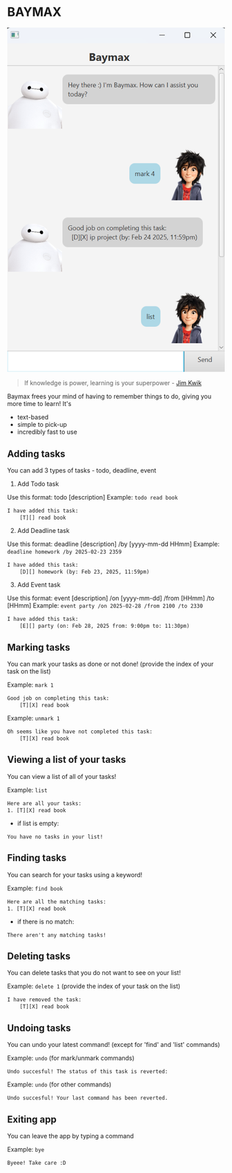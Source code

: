 # BAYMAX

![Baymax Screenshot](Ui.png)

> If knowledge is power, learning is your superpower - [Jim Kwik](https://iamfearlesssoul.com/jim-kwik-quotes/)

Baymax frees your mind of having to remember things to do, giving you more time to learn! It's

- text-based
- simple to pick-up
- incredibly fast to use

## Adding tasks

You can add 3 types of tasks - todo, deadline, event

1) Add Todo task

Use this format: todo [description]
Example: `todo read book`

```
I have added this task:
    [T][] read book
```

2) Add Deadline task

Use this format: deadline [description] /by [yyyy-mm-dd HHmm] 
Example: `deadline homework /by 2025-02-23 2359`

```
I have added this task:
    [D][] homework (by: Feb 23, 2025, 11:59pm)
```

3) Add Event task

Use this format: event [description] /on [yyyy-mm-dd] /from [HHmm] /to [HHmm]
Example: `event party /on 2025-02-28 /from 2100 /to 2330`

```
I have added this task:
    [E][] party (on: Feb 28, 2025 from: 9:00pm to: 11:30pm)
```

## Marking tasks

You can mark your tasks as done or not done!
(provide the index of your task on the list)

Example: `mark 1` 

```
Good job on completing this task:
    [T][X] read book
```

Example: `unmark 1`

```
Oh seems like you have not completed this task:
    [T][X] read book
```

## Viewing a list of your tasks

You can view a list of all of your tasks!

Example: `list`

```
Here are all your tasks:
1. [T][X] read book 
```

* if list is empty:
```
You have no tasks in your list!
```

## Finding tasks

You can search for your tasks using a keyword!

Example: `find book`

```
Here are all the matching tasks:
1. [T][X] read book 
```

* if there is no match:
```
There aren't any matching tasks!
```

## Deleting tasks

You can delete tasks that you do not want to see on your list!

Example: `delete 1`
(provide the index of your task on the list)

```
I have removed the task:
    [T][X] read book
```

## Undoing tasks

You can undo your latest command! (except for 'find' and 'list' commands)

Example: `undo` (for mark/unmark commands)

```
Undo succesful! The status of this task is reverted:
```

Example: `undo` (for other commands)

```
Undo succesful! Your last command has been reverted.
```

## Exiting app

You can leave the app by typing a command

Example: `bye`

```
Byeee! Take care :D
```